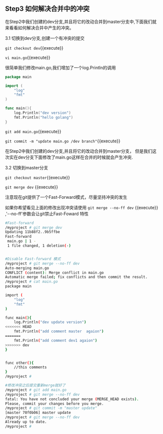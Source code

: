 ## Step3 如何解决合并中的冲突

在Step2中我们创建的dev分支,并且将它的改动合并到master分支中,下面我们就来看看如何解决合并中产生的冲突。

3.1 切换到dev分支,创建一个有冲突的提交

`git checkout dev`{{execute}}

`vi main.go`{{execute}}

很简单我们修改main.go,我们增加了一个log.Println的调用

```go
package main

import (
    "log"
    "fmt"
)

func main(){
    log.Println("dev version")        
    fmt.Println("hello golang")
}
```



`git add main.go`{{execute}}

`git commit -m "update main.go /dev branch"`{{execute}}

在Step2中我们创建的dev分支,并且将它的改动合并到master分支， 但是我们这次实在dev分支下面修改了main.go这样在合并的时候就会产生冲突.

3.2 切换到master分支

`git checkout master`{{execute}}

`git merge dev` {{execute}}

注意现在git提供了一个Fast-Forward模式，尽量坚持冲突的发生

如果你希望看见上面的修改出现冲突请使用 `git merge --no-ff dev` {{execute}} ,'--no-ff'参数会让git禁止Fast-Foward 特性

```bash
#Fast-forward
/myproject # git merge dev
Updating 11b88f2..9b5ffbe
Fast-forward
 main.go | 1 -
 1 file changed, 1 deletion(-)


#Disable Fast-forward 模式
/myproject # git merge --no-ff dev
Auto-merging main.go
CONFLICT (content): Merge conflict in main.go
Automatic merge failed; fix conflicts and then commit the result.
/myproject # cat main.go
package main

import (
    "log"
    "fmt"
)

func main(){
    log.Println("dev update version")
<<<<<<< HEAD
    fmt.Println("add comment master  agaion")
=======
    fmt.Println("add comment dev1 agaion")
>>>>>>> dev
}


func other(){
    //this comments
}
/myproject #

#修改冲突之后提交重新merge就好了
/myproject # git add main.go
/myproject # git merge --no-ff dev
fatal: You have not concluded your merge (MERGE_HEAD exists).
Please, commit your changes before you merge.
/myproject # git commit -m "master update"
[master 70f0b06] master update
/myproject # git merge --no-ff dev
Already up to date.
/myproject #
```

